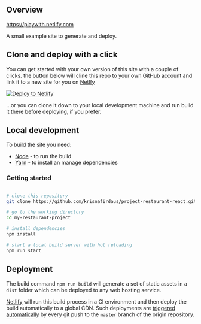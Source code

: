 ## Overview

https://playwith.netlify.com

A small example site to generate and deploy.

## Clone and deploy with a click

You can get started with your own version of this site with a couple of clicks. the button below will cline this repo to your own GitHub account and link it to a new site for you on [Netlfy](https://www.netlify.com)

<!-- Markdown snippet -->

[![Deploy to Netlify](https://www.netlify.com/img/deploy/button.svg)](https://app.netlify.com/start/deploy?repository=https://github.com/netlify/my-first-netlify-deploys)

...or you can clone it down to your local development machine and run build it there before deploying, if you prefer.

## Local development

To build the site you need:

- [Node](https://nodejs.org) - to run the build
- [Yarn](https://yarnpkg.com) - to install an manage dependencies

### Getting started

```bash

# clone this repository
git clone https://github.com/krisnafirdaus/project-restaurant-react.git

# go to the working directory
cd my-restaurant-project

# install dependencies
npm install

# start a local build server with hot reloading
npm run start
```

## Deployment

The build command `npm run build` will generate a set of static assets in a `dist` folder which can be deployed to any web hosting service.

[Netlify](http://www.netlify.com) will run this build process in a CI environment and then deploy the build automatically to a global CDN. Such deployments are [triggered automatically](https://www.netlify.com/docs/continuous-deployment/) by every git push to the `master` branch of the origin repository.
